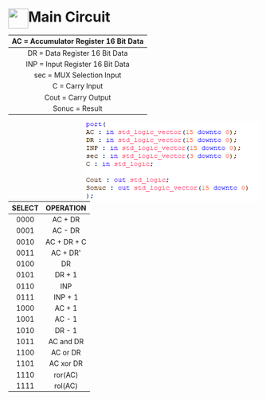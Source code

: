 <img align="left" src="https://raw.githubusercontent.com/SublimeText/AFileIcon/74e3c8ec7141814eba04aec95a85a8af938a4c61/icons/multi/file_type_vhdl%403x.png" width="40px" height="40px"/>Main Circuit
====

|  AC = Accumulator Register 16 Bit Data |
|:---:|
|  DR = Data Register 16 Bit Data |
|  INP = Input Register 16 Bit Data |
|  sec = MUX Selection Input |
|  C = Carry Input|
|  Cout = Carry Output|
|  Sonuc = Result|

<img align="right" src="./img/ports.PNG" />

| SELECT | OPERATION |
|:--:|:--:|
| 0000  | AC + DR|
| 0001  | AC - DR|
| 0010  | AC + DR + C|
| 0011  | AC + DR'|
| 0100  | DR|
| 0101  | DR + 1|
| 0110  | INP|
| 0111  | INP + 1|
| 1000  | AC + 1|
| 1001  | AC - 1|
| 1010  | DR - 1|
| 1011  | AC and DR|
| 1100  | AC or DR|
| 1101  | AC xor DR|
| 1110  | ror(AC)|
| 1111  | rol(AC)|



